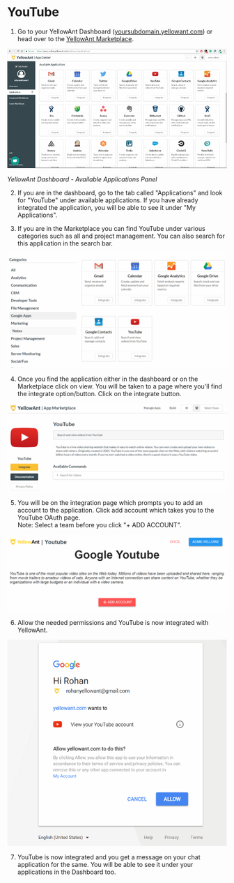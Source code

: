 # YouTube

1. Go to your YellowAnt Dashboard \([yoursubdomain.yellowant.com](https://github.com/yellowanthq/yellowant-help-center/tree/bdad19066023aa6a8b667a1d6f05b72945b49759/yoursubdomain.yellowant.com)\) or head over to the [YellowAnt Marketplace](https://www.yellowant.com/marketplace). 

![](../../.gitbook/assets/image%20%2866%29.png)

_YellowAnt Dashboard - Available Applications Panel_

2. If you are in the dashboard, go to the tab called "Applications" and look for "YouTube" under available applications. If you have already integrated the application, you will be able to see it under "My Applications".

3. If you are in the Marketplace you can find YouTube under various categories such as all and project management. You can also search for this application in the search bar.  


![](../../.gitbook/assets/image%20%2870%29.png)

4. Once you find the application either in the dashboard or on the Marketplace click on view. You will be taken to a page where you'll find the integrate option/button. Click on the integrate button.  


![](../../.gitbook/assets/image%20%2899%29.png)

5. You will be on the integration page which prompts you to add an account to the application. Click add account which takes you to the YouTube OAuth page.  
Note: Select a team before you click "+ ADD ACCOUNT".  


![](../../.gitbook/assets/image%20%28296%29.png)

6. Allow the needed permissions and YouTube is now integrated with YellowAnt.  


![](../../.gitbook/assets/image%20%28234%29.png)

7. YouTube is now integrated and you get a message on your chat application for the same. You will be able to see it under your applications in the Dashboard too.


